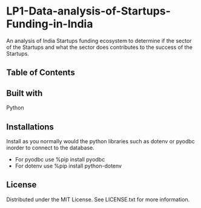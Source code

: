 # LP1-Data-analysis-of-Startups-Funding-in-India
An analysis of India Startups funding ecosystem to determine if the sector of the Startups and what the sector does contributes to the success of the Startups.

## Table of Contents

## Built with
Python

## Installations
Install as you normally would the python libraries such as dotenv or pyodbc inorder to connect to the database.
* For pyodbc use %pip install pyodbc 
* For dotenv use  %pip install python-dotenv 

## License
Distributed under the MIT License. See LICENSE.txt for more information.



